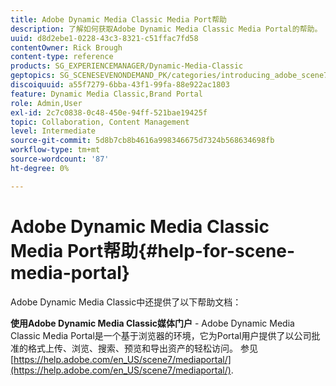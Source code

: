 ```yaml
---
title: Adobe Dynamic Media Classic Media Port帮助
description: 了解如何获取Adobe Dynamic Media Classic Media Portal的帮助。
uuid: d8d2ebe1-0228-43c3-8321-c51ffac7fd58
contentOwner: Rick Brough
content-type: reference
products: SG_EXPERIENCEMANAGER/Dynamic-Media-Classic
geptopics: SG_SCENESEVENONDEMAND_PK/categories/introducing_adobe_scene7
discoiquuid: a55f7279-6bba-43f1-99fa-88e922ac1803
feature: Dynamic Media Classic,Brand Portal
role: Admin,User
exl-id: 2c7c0838-0c48-450e-94ff-521bae19425f
topic: Collaboration, Content Management
level: Intermediate
source-git-commit: 5d8b7cb8b4616a998346675d7324b568634698fb
workflow-type: tm+mt
source-wordcount: '87'
ht-degree: 0%

---
```


# Adobe Dynamic Media Classic Media Port帮助{#help-for-scene-media-portal}

Adobe Dynamic Media Classic中还提供了以下帮助文档：

**使用Adobe Dynamic Media Classic媒体门户** - Adobe Dynamic Media Classic Media Portal是一个基于浏览器的环境，它为Portal用户提供了以公司批准的格式上传、浏览、搜索、预览和导出资产的轻松访问。 参见 [https://help.adobe.com/en_US/scene7/mediaportal/](https://help.adobe.com/en_US/scene7/mediaportal/).

<!-- Is this topic still needed? -rb 04/22/21
 used to point to www.adobe.com/go/learn_sc7_mediaportalusing_en and http://help.adobe.com/en_US/scene7/mediaportal/-->